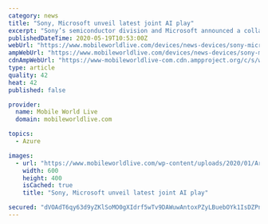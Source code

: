 ```yaml
---
category: news
title: "Sony, Microsoft unveil latest joint AI play"
excerpt: "Sony’s semiconductor division and Microsoft announced a collaboration to develop AI video analytics systems for"
publishedDateTime: 2020-05-19T10:53:00Z
webUrl: "https://www.mobileworldlive.com/devices/news-devices/sony-microsoft-unveil-latest-joint-ai-play/"
ampWebUrl: "https://www.mobileworldlive.com/devices/news-devices/sony-microsoft-unveil-latest-joint-ai-play/amp/"
cdnAmpWebUrl: "https://www-mobileworldlive-com.cdn.ampproject.org/c/s/www.mobileworldlive.com/devices/news-devices/sony-microsoft-unveil-latest-joint-ai-play/amp/"
type: article
quality: 42
heat: 42
published: false

provider:
  name: Mobile World Live
  domain: mobileworldlive.com

topics:
  - Azure

images:
  - url: "https://www.mobileworldlive.com/wp-content/uploads/2020/01/Artificial_Intelligence_Robot_Generic_SS.jpg"
    width: 600
    height: 400
    isCached: true
    title: "Sony, Microsoft unveil latest joint AI play"

secured: "dVOAdT6qy63d9yZKlSoMO0gXIdrf5wTv9DAWuwAntoxPZyLBuebOYk1IsDZPnJ8maaWUzytl4BeZBAsKK+Qhf7m0CW60ETZgyqooaH++ZR+l9N5n/opHKjDeW8DDx2Yv4WoJ0TcWO5ZB3sRfXvnacq5jvCYOjg2glM+VT33/q/Vwzx1TuSWfIX9M0zO1eFUTbEVFG8Mlci0k27pNLKuXuBBpaHKYAKkQs2ZUIyOCyefmYzuLICY9gS9bHk3yaqBtdM2hM/rIXZxMHuqHmHjFoN66pEffutSqVvRBJ0yODVRapXlRhAxRW/6ACWQ7iLGiEdeO0baILbWGSeIqKD01h2046mEDPv7OaSK40UF/wpbd//09ZJfI/c+YU2HkBJZLF0QjAiiykVg4bz9wUGjkFToGnU1WfOJkh/gwNK+mo6hY49CZlRJPjvvvg9qbPlC3F6HWi+wXnxFOGPNLtwT7sk3JokdgBXkIp8II7yxFw40=;efesaq1kNlZlwXYOShZkQA=="
---
```


